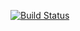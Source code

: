 [![Build Status](https://api.travis-ci.org/catharsis/purple.rs.png?branch=master)](https://travis-ci.org/catharsis/purple.rs)
